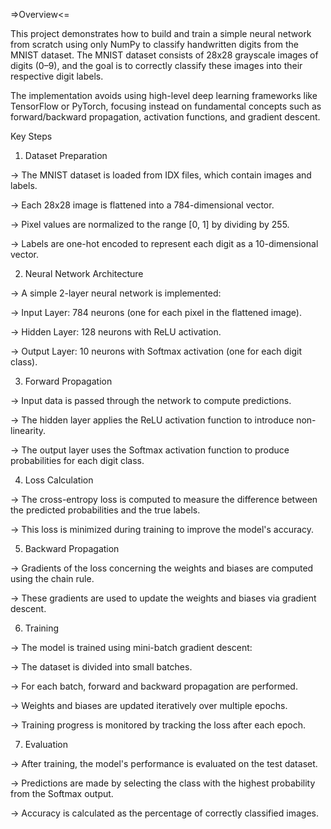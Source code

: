 =>Overview<=

This project demonstrates how to build and train a simple neural network from scratch using only NumPy to classify handwritten digits from the MNIST dataset. The MNIST dataset consists of 28x28 grayscale images of digits (0–9), and the goal is to correctly classify these images into their respective digit labels.

The implementation avoids using high-level deep learning frameworks like TensorFlow or PyTorch, focusing instead on fundamental concepts such as forward/backward propagation, activation functions, and gradient descent.

Key Steps
1. Dataset Preparation

-> The MNIST dataset is loaded from IDX files, which contain images and labels.
   
-> Each 28x28 image is flattened into a 784-dimensional vector.

-> Pixel values are normalized to the range [0, 1] by dividing by 255.

-> Labels are one-hot encoded to represent each digit as a 10-dimensional vector.

2. Neural Network Architecture

-> A simple 2-layer neural network is implemented:

-> Input Layer: 784 neurons (one for each pixel in the flattened image).

-> Hidden Layer: 128 neurons with ReLU activation.

-> Output Layer: 10 neurons with Softmax activation (one for each digit class).

3. Forward Propagation

-> Input data is passed through the network to compute predictions.

-> The hidden layer applies the ReLU activation function to introduce non-linearity.

-> The output layer uses the Softmax activation function to produce probabilities for each digit class.

4. Loss Calculation

-> The cross-entropy loss is computed to measure the difference between the predicted probabilities and the true labels.

-> This loss is minimized during training to improve the model's accuracy.

5. Backward Propagation

-> Gradients of the loss concerning the weights and biases are computed using the chain rule.

-> These gradients are used to update the weights and biases via gradient descent.

6. Training

-> The model is trained using mini-batch gradient descent:

-> The dataset is divided into small batches.

-> For each batch, forward and backward propagation are performed.

-> Weights and biases are updated iteratively over multiple epochs.

-> Training progress is monitored by tracking the loss after each epoch.

7. Evaluation
   
-> After training, the model's performance is evaluated on the test dataset.
   
-> Predictions are made by selecting the class with the highest probability from the Softmax output.
   
-> Accuracy is calculated as the percentage of correctly classified images.
